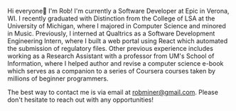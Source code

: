 Hi everyone👋 I'm Rob! I'm currently a Software Developer at Epic in Verona, WI. I recently graduated with Distinction from the College of LSA at the University of Michigan, where I majored in Computer Science and minored in Music. Previously, I interned at Qualtrics as a Software Development Engineering Intern, where I built a web portal using React which automated the submission of regulatory files. Other previous experience includes working as a Research Assistant with a professor from UM's School of Information, where I helped author and revise a computer science e-book which serves as a companion to a series of Coursera courses taken by millions of beginner programmers.

The best way to contact me is via email at robminer@gmail.com. Please don't hesitate to reach out with any opportunities!

<!---
robminer6/robminer6 is a ✨ special ✨ repository because its `README.md` (this file) appears on your GitHub profile.
You can click the Preview link to take a look at your changes.
--->
